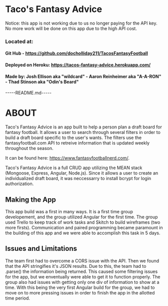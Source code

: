 # Taco's Fantasy Advice
Notice: this app is not working due to us no longer paying for the API key. No more work will be done on this app due to the high API cost.

### Located at:
#### Git Hub - https://github.com/docholliday211/TacosFantasyFootball
#### Deployed on Heroku: https://tacos-fantasy-advice.herokuapp.com/ 

#### Made by: Josh Ellison aka "wildcard" - Aaron Reinheimer aka "A-A-RON" - Thad Stinson aka "Odin's Beard"

-----README.md-----

# ABOUT
Taco's Fantasy Advice is an app built to help a person plan a draft board for fantasy football.  It allows a
user to search through several filters in order to build a draft board specific to the user's wants.
The filters use the fantasyfootball.com API to retreive information that is updated weekly throughout the season.

It can be found here: https://www.fantasyfootballnerd.com/.

Taco's Fantasy Advice is a full CRUD app utilizing the MEAN stack (Mongoose, Express, Angular, Node.js).  Since
it allows a user to create an individualized draft board, it was neccessarry to install bcrypt for login
authorization.

## Making the App
This app build was a first in many ways.  It is a first time group developement, and the group utilized Angular
for the first time.  The group used Trello to keep track of work tasks and Skitch to build wireframes (two more
firsts). Communication and paired programming became paramount in the building of this app and we were able to
accomplish this task in 5 days.

## Issues and Limitations
The team first had to overcome a CORS issue with the API.  Then we found that the API stringifies it's JSON 
results.  Due to this, the team had to .parse() the information being returned.  This caused some filtering
issues for the app, but we enventually were able to get it to function properly.  The group also had issues
with getting only one div of information to show at a time.  With this being the very first Angular build for
the group, we had to move on to more pressing issues in order to finish the app in the allotted time period.
